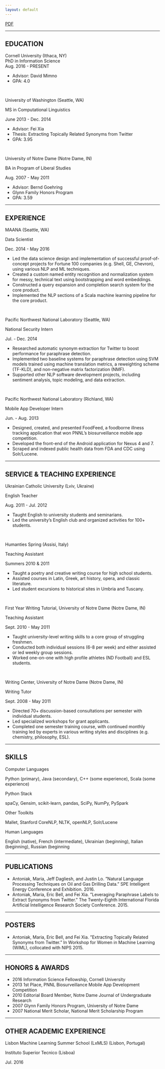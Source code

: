 ```yaml
---
layout: default
---
```


[PDF](http://maria-antoniak.github.io/maria_antoniak.pdf)

---

## EDUCATION

Cornell University (Ithaca, NY)  
PhD in Information Science  
Aug. 2016 - PRESENT  
* Advisor: David Mimno
* GPA: 4.0

<br>

University of Washington (Seattle, WA)

MS in Computational Linguistics

June 2013 - Dec. 2014

* Advisor: Fei Xia
* Thesis: Extracting Topically Related Synonyms from Twitter
* GPA: 3.95

<br>

University of Notre Dame (Notre Dame, IN)

BA in Program of Liberal Studies

Aug. 2007 - May 2011

* Advisor: Bernd Goehring
* Glynn Family Honors Program
* GPA: 3.59

---

## EXPERIENCE

MAANA (Seattle, WA)

Data Scientist

Dec. 2014 - May 2016

* Led the data science design and implementation of successful proof-of-concept projects for Fortune 100 companies (e.g. Shell, GE, Chevron), using various NLP and ML techniques.
* Created a custom named entity recognition and normalization system for messy, technical text using bootstrapping and word embeddings.
* Constructed a query expansion and completion search system for the core product.
* Implemented the NLP sections of a Scala machine learning pipeline for the core product.

<br>

Pacific Northwest National Laboratory (Seattle, WA)

National Security Intern

Jul. - Dec. 2014

* Researched automatic synonym extraction for Twitter to boost performance for paraphrase detection.
* Implemented two baseline systems for paraphrase detection using SVM models trained using machine translation metrics, a reweighting scheme (TF-KLD), and non-negative matrix factorization (NMF).
* Supported other NLP software development projects, including sentiment analysis, topic modeling, and data extraction.

<br>

Pacific Northwest National Laboratory (Richland, WA)

Mobile App Developer Intern

Jun. - Aug. 2013

* Designed, created, and presented FoodFeed, a foodborne illness tracking application that won PNNL’s biosurveillance mobile app competition.
* Developed the front-end of the Android application for Nexus 4 and 7.
* Scraped and indexed public health data from FDA and CDC using Solr/Lucene.

---

## SERVICE & TEACHING EXPERIENCE

Ukrainian Catholic University (Lviv, Ukraine)

English Teacher

Aug. 2011 - Jul. 2012

* Taught English to university students and seminarians.
* Led the university’s English club and organized activities for 100+ students.

<br>

Humanties Spring (Assisi, Italy)

Teaching Assistant

Summers 2010 & 2011

* Taught a poetry and creative writing course for high school students.
* Assisted courses in Latin, Greek, art history, opera, and classic literature.
* Led student excursions to historical sites in Umbria and Tuscany.

<br>

First Year Writing Tutorial, University of Notre Dame (Notre Dame, IN)

Teaching Assistant

Sept. 2010 - May 2011

* Taught university-level writing skills to a core group of struggling freshmen.
* Conducted both individual sessions (6-8 per week) and either assisted or led weekly group sessions.
* Worked one-on-one with high profile athletes (ND Football) and ESL students.

<br>

Writing Center, University of Notre Dame (Notre Dame, IN)

Writing Tutor

Sept. 2008 - May 2011

* Directed 70+ discussion-based consultations per semester with individual students.
* Led specialized workshops for grant applicants.
* Completed one semester training course, with continued monthly training led by experts in various writing styles and disciplines (e.g. chemistry, philosophy, ESL).

---

## SKILLS

Computer Languages

Python (primary), Java (secondary), C++ (some experience), Scala (some experience)

Python Stack

spaCy, Gensim, scikit-learn, pandas, SciPy, NumPy, PySpark

Other Toolkits

Mallet, Stanford CoreNLP, NLTK, openNLP, Solr/Lucene

Human Languages

English (native), French (intermediate), Ukrainian (beginning), Italian (beginning), Russian (beginning

---

## PUBLICATIONS

* Antoniak, Maria, Jeff Dagliesh, and Justin Lo. ”Natural Language Processing Techniques on Oil and Gas Drilling Data.” SPE Intelligent Energy Conference and Exhibition. 2016.
* Antoniak, Maria, Eric Bell, and Fei Xia. ”Leveraging Paraphrase Labels to Extract Synonyms from Twitter.” The Twenty-Eighth International Florida Artificial Intelligence Research Society Conference. 2015.

---

## POSTERS

* Antoniak, Maria, Eric Bell, and Fei Xia. ”Extracting Topically Related Synonyms from Twitter.” In Workshop for Women in Machine Learning (WiML), collocated with NIPS 2015.

---

## HONORS & AWARDS

* 2016 Information Science Fellowship, Cornell University
* 2013 1st Place, PNNL Biosurveillance Mobile App Development Competition
* 2010 Editorial Board Member, Notre Dame Journal of Undergraduate Research
* 2007 Glynn Family Honors Program, University of Notre Dame
* 2007 National Merit Scholar, National Merit Scholarship Program

---

## OTHER ACADEMIC EXPERIENCE

Lisbon Machine Learning Summer School (LxMLS) (Lisbon, Portugal)

Instituto Superior Tecnico (Lisboa)

Jul. 2016
